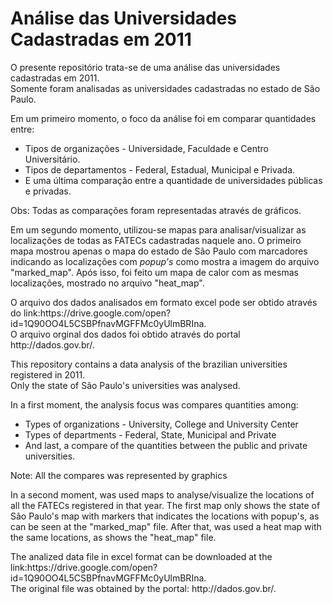 <h1>Análise das Universidades Cadastradas em 2011</h1>
<p>O presente repositório trata-se de uma análise das universidades cadastradas em 2011.<br>Somente foram analisadas as universidades cadastradas no estado de São Paulo.<p/>

<p>Em um primeiro momento, o foco da análise foi em comparar quantidades entre:
  <ul>
    <li>Tipos de organizações - Universidade, Faculdade e Centro Universitário.    
    <li>Tipos de departamentos - Federal, Estadual, Municipal e Privada.    
    <li>E uma última comparação entre a quantidade de universidades públicas e privadas.      
  </ul>
<p/>

<p>Obs: Todas as comparações foram representadas através de gráficos.<p/>

<p>Em um segundo momento, utilizou-se mapas para analisar/visualizar as localizações de todas as FATECs cadastradas naquele ano. O primeiro mapa mostrou apenas o mapa do estado de São Paulo com marcadores indicando as localizações com <em>popup's</em> como mostra a imagem do arquivo "marked_map". Após isso, foi feito um mapa de calor com as mesmas localizações, mostrado no arquivo "heat_map".<p/> 

<p>O arquivo dos dados analisados em formato excel pode ser obtido através do link:https://drive.google.com/open?id=1Q90OO4L5CSBPfnavMGFFMc0yUlmBRIna.<br>O arquivo orginal dos dados foi obtido através do portal http://dados.gov.br/.<p/>

<p>This repository contains a data analysis of the brazilian universities registered in 2011.<br>Only the state of São Paulo's universities was analysed.
<p>In a first moment, the analysis focus was compares quantities among:
  <ul>
    <li>Types of organizations - University, College and University Center
    <li>Types of departments - Federal, State, Municipal and Private
    <li>And last, a compare of the quantities between the public and private universities.
  </ul>
<p/>
<p>Note: All the compares was represented by graphics<p/>
<p>In a second moment, was used maps to analyse/visualize the locations of all the FATECs registered in that year. The first map only shows the state of São Paulo's map with markers that indicates the locations with popup's, as can be seen at the "marked_map" file. After that, was used a heat map with the same locations, as shows the "heat_map" file.<p/>
<p>The analized data file in excel format can be downloaded at the link:https://drive.google.com/open?id=1Q90OO4L5CSBPfnavMGFFMc0yUlmBRIna.<br>The original file was obtained by the portal: http://dados.gov.br/.<p/> 
